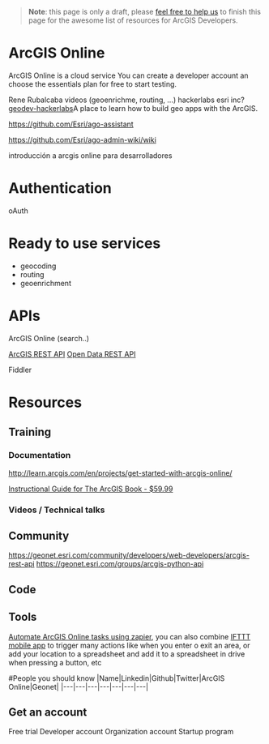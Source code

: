 > **Note**: this page is only a draft, please [feel free to help us](https://github.com/hhkaos/awesome-arcgis#contributions) to finish this page for the awesome list of resources for ArcGIS Developers.

# ArcGIS Online
<!-- START doctoc -->
<!-- END doctoc -->

ArcGIS Online is a cloud service
You can create a developer account an choose the essentials plan for free to start testing.

Rene Rubalcaba videos (geoenrichme, routing, ...)
hackerlabs esri inc?
[geodev-hackerlabs](https://github.com/Esri/geodev-hackerlabs)A place to learn how to build geo apps with the ArcGIS.

https://github.com/Esri/ago-assistant

https://github.com/Esri/ago-admin-wiki/wiki

introducción a arcgis online para desarrolladores

# Authentication
oAuth

# Ready to use services

* geocoding
* routing
* geoenrichment

# APIs
ArcGIS Online (search..)


[ArcGIS REST API](../../../open-specifications/arcgis-rest-api)
[Open Data REST API](../../../open-specifications/arcgis-rest-api#Open-Data-API)

Fiddler


# Resources
## Training
### Documentation
http://learn.arcgis.com/en/projects/get-started-with-arcgis-online/

[Instructional Guide for The ArcGIS Book - $59.99](http://esripress.esri.com/display/index.cfm?fuseaction=display&websiteID=303&moduleID=0)

### Videos / Technical talks
## Community
https://geonet.esri.com/community/developers/web-developers/arcgis-rest-api
https://geonet.esri.com/groups/arcgis-python-api

## Code

## Tools
[Automate ArcGIS Online tasks using zapier](https://zapier.com/zapbook/arcgis-online/),
you can also combine [IFTTT mobile app](https://ifttt.com/products) to trigger
many actions like when you enter o exit an area, or add your location to a spreadsheet
and add it to a spreadsheet in drive when pressing a button, etc


#People you should know
|Name|Linkedin|Github|Twitter|ArcGIS Online|Geonet|
|---|---|---|---|---|---|---|


## Get an account

Free trial
Developer account
Organization account
Startup program
